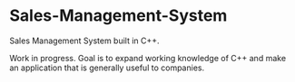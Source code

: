 # Sales-Management-System
Sales Management System built in C++.

Work in progress. Goal is to expand working knowledge of C++ and make an application that is generally useful to companies.
